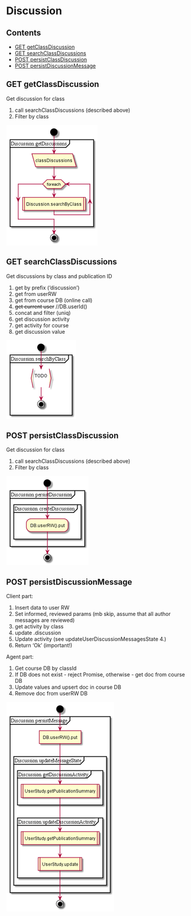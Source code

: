 # Discussion

## Contents

* [GET getClassDiscussion](#get-getclassdiscussion)
* [GET searchClassDiscussions](#get-searchclassdiscussions)
* [POST persistClassDiscussion](#post-persistclassdiscussion)
* [POST persistDiscussionMessage](#post-persistdiscussionmessage)


## GET getClassDiscussion

Get discussion for class

1. call searchClassDiscussions (described above)
  1. Filter by class

![schema](../diagrams/Discussion.GET.getClassDiscussion.png)  


## GET searchClassDiscussions

Get discussions by class and publication ID

1. get by prefix (‘discussion’)
  1. get from userRW
  1. get from course DB (online call)
  1. ~~get current user~~ //DB.userId()
  1. concat and filter (uniq)
2. get discussion activity
  1. get activity for course
  1. get discussion value

![schema](../diagrams/Discussion.GET.searchClassDiscussions.png)  


## POST persistClassDiscussion

Get discussion for class
1. call searchClassDiscussions (described above)
  1. Filter by class

![schema](../diagrams/Discussion.POST.persistClassDiscussion.png)  


## POST persistDiscussionMessage

Client part:

1. Insert data to user RW
2. Set informed, reviewed params (mb skip, assume that all author messages are reviewed)
  1. get activity by class
  2. update .discussion
3. Update activity (see updateUserDiscussionMessagesState 4.)
4. Return ‘Ok’ (important!)

Agent part:

1. Get course DB by classId
2. If DB does not exist - reject Promise, otherwise - get doc from course DB
3. Update values and upsert doc in course DB
4. Remove doc from userRW DB

![schema](../diagrams/Discussion.POST.persistDiscussionMessage.png)  


